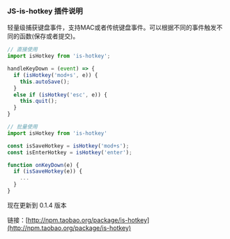 ### JS-is-hotkey 插件说明

轻量级捕获键盘事件，支持MAC或者传统键盘事件。可以根据不同的事件触发不同的函数(保存或者提交)。

~~~js
// 直接使用
import isHotkey from 'is-hotkey';

handleKeyDown = (event) => {
  if (isHotkey('mod+s', e)) {
    this.autoSave();
  }
  else if (isHotkey('esc', e)) {
    this.quit();
  }
}

// 批量使用
import isHotkey from 'is-hotkey'

const isSaveHotkey = isHotkey('mod+s');
const isEnterHotkey = isHotkey('enter');

function onKeyDown(e) {
  if (isSaveHotkey(e)) {
    ...
  }
}
~~~

现在更新到 0.1.4 版本

链接：[http://npm.taobao.org/package/is-hotkey](http://npm.taobao.org/package/is-hotkey)

